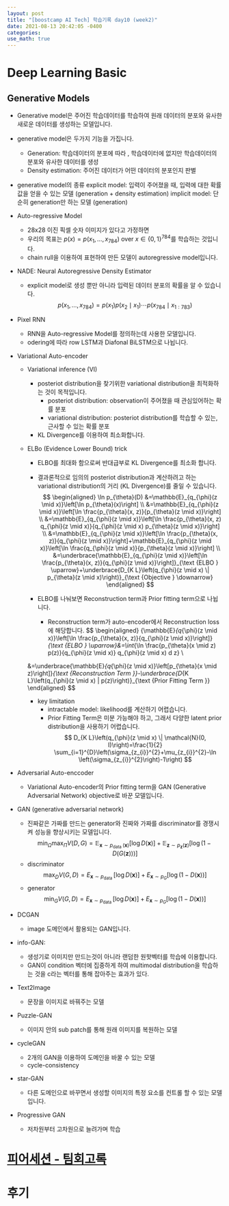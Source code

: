 ```yaml
---
layout: post
title: "[boostcamp AI Tech] 학습기록 day10 (week2)"
date: 2021-08-13 20:42:05 -0400
categories:
use_math: true
---
```


# Deep Learning Basic
## Generative Models
* Generative model은 주어진 학습데이터를 학습하여 원래 데이터의 분포와 유사한 새로운 데이터를 생성하는 모델입니다. 
* generative model은 두가지 기능을 가집니다.
    * Generation: 학습데이터의 분포에 따라 , 학습데이터에 없지만 학습데이터의 분포와 유사한 데이터를 생성
    * Density estimation: 주어진 데이터가 어떤 데이터의 분포인지 판별

* generative model의 종류
    explicit model: 입력이 주어졌을 때, 입력에 대한 확률값을 얻을 수 있는 모델 (generation + density estimation)
    implicit model: 단순히 generation만 하는 모델 (generation)

<!-- 통계부분 충분히 이해가 안간다... 좀더 공부하고 정리할 부분... 주말 작업? -->
<!-- * Basic discrete distributions
    * Bernoulli distribution: 2개의 카테고리를 가지는 분포입니다. 하나의 확률로 표현 가능합니다.
    * categorical distribution: m개의 카테고리가 있을 때 m-1개희 확률값으로 표현 할 수 있습니다.

* Strucctire Through Independence
    *  
    
-->

* Auto-regressive Model
    * 28x28 이진 픽셀 숫자 이미지가 있다고 가정하면
    * 우리의 목표는 $p(x)=p\left(x_{1}, \ldots, x_{784}\right)$ over $x \in\{0,1\}^{784}$를 학습하는 것입니다.
    * chain rull을 이용하여 표현하여 만든 모델이 autoregressive model입니다.

* NADE: Neural Autoregressive Density Estimator
    
    * explicit model로 생성 뿐만 아니라 입력된 데이터 분포의 확률을 알 수 있습니다.
    $$
    p\left(x_{1}, \ldots, x_{784}\right)=p\left(x_{1}\right) p\left(x_{2} \mid x_{1}\right) \cdots p\left(x_{784} \mid x_{1: 783}\right)
    $$

* Pixel RNN
    * RNN을 Auto-regressive Model를 정의하는데 사용한 모델입니다.
    * odering에 따라 row LSTM과 Diafonal BiLSTM으로 나뉩니다.

<!-- * Latent Variable Models 추천?-->


* Variational Auto-encoder
    * Variational inference (VI)
        * posteriot distribution을 찾기위한 variational distribution을 최적화하는 것이 목적입니다.
            * posteriot distribution: observation이 주어졌을 때 관심있어하는 확률 분포
            * variational distribution: posteriot distribution를 학습할 수 있는, 근사할 수 있는 확률 분포
        * KL Divergence를 이용하여 최소화합니다.
    
    * ELBo (Evidence Lower Bound) trick
        * ELBO를 최대화 함으로써 반대급부로 KL Divergence를 최소화 합니다.
        * 결과론적으로 임의의 posteriot distribution과 계산하려고 하는 variational distribution의 거리 (KL Divergence)를 줄일 수 있습니다.
        $$
        \begin{aligned}
        \ln p_{\theta}(D) &=\mathbb{E}_{q_{\phi}(z \mid x)}\left[\ln p_{\theta}(x)\right] \\
        &=\mathbb{E}_{q_{\phi}(z \mid x)}\left[\ln \frac{p_{\theta}(x, z)}{p_{\theta}(z \mid x)}\right] \\
        &=\mathbb{E}_{q_{\phi}(z \mid x)}\left[\ln \frac{p_{\theta}(x, z) q_{\phi}(z \mid x)}{q_{\phi}(z \mid x) p_{\theta}(z \mid x)}\right] \\
        &=\mathbb{E}_{q_{\phi}(z \mid x)}\left[\ln \frac{p_{\theta}(x, z)}{q_{\phi}(z \mid x)}\right]+\mathbb{E}_{q_{\phi}(z \mid x)}\left[\ln \frac{q_{\phi}(z \mid x)}{p_{\theta}(z \mid x)}\right] \\
        &=\underbrace{\mathbb{E}_{q_{\phi}(z \mid x)}\left[\ln \frac{p_{\theta}(x, z)}{q_{\phi}(z \mid x)}\right]}_{\text {ELBO } \uparrow}+\underbrace{D_{K L}\left(q_{\phi}(z \mid x) \| p_{\theta}(z \mid x)\right)}_{\text {Objective } \downarrow}
        \end{aligned}
        $$

        *  ELBO를 나눠보면 Reconstruction term과 Prior fitting term으로 나뉩니다.
            * Reconstruction term가 auto-encoder에서 Reconstruction loss에 해당합니다.
        $$
        \begin{aligned}
        {\mathbb{E}_{q_{\phi}(z \mid x)}\left[\ln \frac{p_{\theta}(x, z)}{q_{\phi}(z \mid x)}\right]}_{\text {ELBO } \uparrow}&=\int_{\ln \frac{p_{\theta}(x \mid z) p(z)}{q_{\phi}(z \mid x)} q_{\phi}(z \mid x) d z} \\
        
        &=\underbrace{\mathbb{E}_{q_{\phi}(z \mid x)}\left[p_{\theta}(x \mid z)\right]}_{\text {Reconstruction Term }}-\underbrace{D_{K L}\left(q_{\phi}(z \mid x) \| p(z)\right)}_{\text {Prior Fitting Term }}
        \end{aligned}
        $$

        * key limitation
            * intractable model: likelihood를 계산하기 어렵습니다.
            * Prior Fitting Term은 미분 가능해야 하고, 그래서 다양한 latent prior distribution을 사용하기 어렵습니다.
            $$
            D_{K L}\left(q_{\phi}(z \mid x) \| \mathcal{N}(0, I)\right)=\frac{1}{2} \sum_{i=1}^{D}\left(\sigma_{z_{i}}^{2}+\mu_{z_{i}}^{2}-\ln \left(\sigma_{z_{i}}^{2}\right)-1\right)
            $$

* Adversarial Auto-enccoder
    * Variational Auto-encoder의 Prior fitting term을 GAN (Generative Adversarial Network) objective로 바꾼 모델입니다.


* GAN (generative adversarial network)
    * 진짜같은 가짜를 만드는 generator와 진짜와 가짜를 discriminator를 경쟁시켜 성능을 향상시키는 모델입니다.
    $$
    \min _{\Omega} \max _{\Pi} V(D, G)=\mathbb{E}_{\boldsymbol{x} \sim p_{\text {data }}(\boldsymbol{x})}[\log D(\boldsymbol{x})]+\mathbb{E}_{\boldsymbol{z} \sim p_{\boldsymbol{z}}(\boldsymbol{z})}[\log (1-D(G(\boldsymbol{z})))]
    $$
    * discriminator
        $$
        \max _{D} V(G, D)=E_{\mathbf{x} \sim p_{\text {data }}}[\log D(\mathbf{x})]+E_{\mathbf{x} \sim p_{G}}[\log (1-D(\mathbf{x}))]
        $$
    * generator
        $$
        \min _{G} V(G, D)=E_{\mathbf{x} \sim p_{\text {data }}}[\log D(\mathbf{x})]+E_{\mathbf{x} \sim p_{G}}[\log (1-D(\mathbf{x}))]
        $$

* DCGAN
    * image 도메인에서 활용되는 GAN입니다.

* info-GAN: 
    * 생성기로 이미지만 만드는것이 아니라 랜덤한 원핫벡터를 학습에 이용합니다.
    * GAN이 condition 벡터에 집중하게 하여 multimodal distribution을 학습하는 것을 c라는 벡터를 통해 잡아주는 효과가 있다.

* Text2Image
    * 문장을 이미지로 바꿔주는 모델

* Puzzle-GAN
    * 이미지 안의 sub patch를 통해 원래 이미지를 복원하는 모델

* cycleGAN
    * 2개의 GAN을 이용하여 도메인을 바꿀 수 있는 모델
    * cycle-consistency

* star-GAN
    * 다른 도메인으로 바꾸면서 생성할 이미지의 특정 요소를 컨트롤 할 수 있는 모델입니다.

* Progressive GAN
    * 저차원부터 고차원으로 늘려가며 학습


# [피어세션 - 팀회고록](https://hackmd.io/@ai17/r1GtwsXeY)

# 후기
